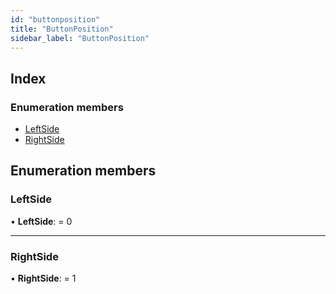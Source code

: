 ```yaml
---
id: "buttonposition"
title: "ButtonPosition"
sidebar_label: "ButtonPosition"
---
```


## Index

### Enumeration members

* [LeftSide](buttonposition.md#leftside)
* [RightSide](buttonposition.md#rightside)

## Enumeration members

###  LeftSide

• **LeftSide**: = 0

___

###  RightSide

• **RightSide**: = 1
